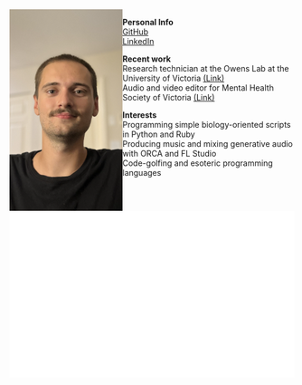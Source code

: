 <img align="left" src="https://raw.githubusercontent.com/alexpinch/alexpinch.github.io/gh-pages/images/me_2.png" width=200/>
  
**Personal Info**  
[GitHub](https://github.com/alexpinch)  
[LinkedIn](https://www.linkedin.com/in/alexpinch/)  

**Recent work**  
Research technician at the Owens Lab at the University of Victoria [(Link)](https://owensgl.github.io/)  
Audio and video editor for Mental Health Society of Victoria [(Link)](https://www.mhsvictoria.org/)  
			
**Interests**  
Programming simple biology-oriented scripts in Python and Ruby  
Producing music and mixing generative audio with ORCA and FL Studio  
Code-golfing and esoteric programming languages  
  
![](https://raw.githubusercontent.com/alexpinch/github-stats-transparent/output/generated/languages.svg)  
